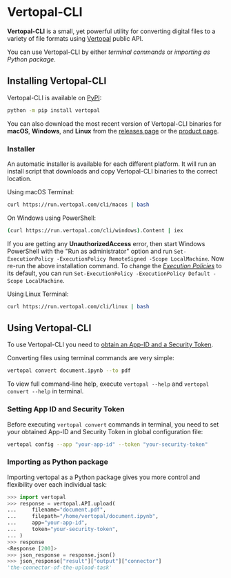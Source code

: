 # Vertopal-CLI

**Vertopal-CLI** is a small, yet powerful utility for converting
digital files to a variety of file formats
using [Vertopal](https://www.vertopal.com) public API.

You can use Vertopal-CLI by either *terminal commands* or
*importing as Python package*.

## Installing Vertopal-CLI

Vertopal-CLI is available on [PyPI](https://pypi.org/project/vertopal/):

```bash
python -m pip install vertopal
```

You can also download the most recent version of Vertopal-CLI binaries for
**macOS**, **Windows**, and **Linux** from the
[releases page](https://github.com/vertopal/vertopal-cli/releases/latest) or
the [product page](https://www.vertopal.com/en/product/cli).

### Installer

An automatic installer is available for each different platform. It will run an
install script that downloads and copy Vertopal-CLI binaries to the correct
location.

Using macOS Terminal:

```bash
curl https://run.vertopal.com/cli/macos | bash
```

On Windows using PowerShell:

```bash
(curl https://run.vertopal.com/cli/windows).Content | iex
```

If you are getting any **UnauthorizedAccess** error, then start Windows
PowerShell with the "Run as administrator" option and run
`Set-ExecutionPolicy -ExecutionPolicy RemoteSigned -Scope LocalMachine`.
Now re-run the above installation command. To change the
[*Execution Policies*](https://learn.microsoft.com/en-us/powershell/module/microsoft.powershell.core/about/about_execution_policies)
to its default, you can run
`Set-ExecutionPolicy -ExecutionPolicy Default -Scope LocalMachine`.

Using Linux Terminal:

```bash
curl https://run.vertopal.com/cli/linux | bash
```

## Using Vertopal-CLI

To use Vertopal-CLI you need to [obtain an App-ID and a Security Token](http://www.vertopal.com/en/account/api/app/new).

Converting files using terminal commands are very simple:

```bash
vertopal convert document.ipynb --to pdf
```

To view full command-line help, execute `vertopal --help`
and `vertopal convert --help` in terminal.

### Setting App ID and Security Token

Before executing `vertopal convert` commands in terminal, you need to set
your obtained App-ID and Security Token in global configuration file:

```bash
vertopal config --app "your-app-id" --token "your-security-token"
```

### Importing as Python package

Importing vertopal as a Python package gives you
more control and flexibility over each individual task:

```python
>>> import vertopal
>>> response = vertopal.API.upload(
...     filename="document.pdf",
...     filepath="/home/vertopal/document.ipynb",
...     app="your-app-id",
...     token="your-security-token",
... )
>>> response
<Response [200]>
>>> json_response = response.json()
>>> json_response["result"]["output"]["connector"]
'the-connector-of-the-upload-task'
```
